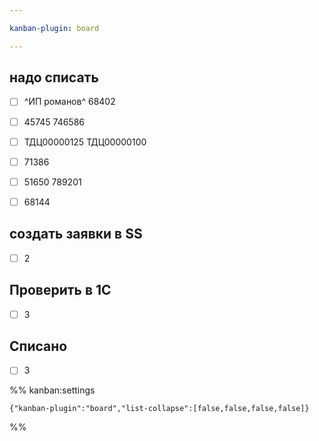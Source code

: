 ```yaml
---

kanban-plugin: board

---
```


## надо списать

- [ ] ^ИП романов^ 68402
- [ ] 45745 746586
- [ ] ТДЦ00000125 ТДЦ00000100
- [ ] 71386
- [ ] 51650 789201
- [ ] 68144


## создать заявки в SS

- [ ] 2


## Проверить в 1C

- [ ] 3


## Списано

- [ ] 3




%% kanban:settings
```
{"kanban-plugin":"board","list-collapse":[false,false,false,false]}
```
%%
